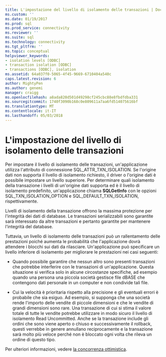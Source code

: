 ```yaml
---
title: L'impostazione del livello di isolamento delle transazioni | Documenti Microsoft
ms.custom: ''
ms.date: 01/19/2017
ms.prod: sql
ms.prod_service: connectivity
ms.reviewer: ''
ms.suite: sql
ms.technology: connectivity
ms.tgt_pltfrm: ''
ms.topic: conceptual
helpviewer_keywords:
- isolation levels [ODBC]
- transaction isolation [ODBC]
- transactions [ODBC], isolation
ms.assetid: 64a037f0-5065-4f45-9669-6710404a540c
caps.latest.revision: 6
author: MightyPen
ms.author: genemi
manager: craigg
ms.openlocfilehash: a8ada820d501d49298cf245cbc88e8fbdfdba331
ms.sourcegitcommit: 1740f3090b168c0e809611a7aa6fd514075616bf
ms.translationtype: MT
ms.contentlocale: it-IT
ms.lasthandoff: 05/03/2018
---
```

# <a name="setting-the-transaction-isolation-level"></a>L'impostazione del livello di isolamento delle transazioni
Per impostare il livello di isolamento delle transazioni, un'applicazione utilizza l'attributo di connessione SQL_ATTR_TXN_ISOLATION. Se l'origine dati non supporta il livello di isolamento richiesto, il driver o l'origine dati è possibile impostare un livello superiore. Per determinare quali isolamento della transazione i livelli di un'origine dati supporta ed è il livello di isolamento predefinito, un'applicazione chiama **SQLGetInfo** con le opzioni SQL_TXN_ISOLATION_OPTION e SQL_DEFAULT_TXN_ISOLATION, rispettivamente.  
  
 Livelli di isolamento della transazione offrono la massima protezione per l'integrità dei dati di database. Le transazioni serializzabili sono garantite sarà interessato da altre transazioni e pertanto garantite per mantenere l'integrità del database.  
  
 Tuttavia, un livello di isolamento delle transazioni può un rallentamento delle prestazioni poiché aumenta le probabilità che l'applicazione dovrà attendere i blocchi sui dati da rilasciare. Un'applicazione può specificare un livello inferiore di isolamento per migliorare le prestazioni nei casi seguenti:  
  
-   Quando possibile garantire che nessun altro sono presenti transazioni che potrebbe interferire con le transazioni di un'applicazione. Questa situazione si verifica solo in alcune circostanze specifiche, ad esempio quando una persona una piccola società gestisce file dBASE che contengono dati personale in un computer e non condivide tali file.  
  
-   Cui la velocità è prioritaria rispetto alla precisione e gli eventuali errori è probabile che sia esiguo. Ad esempio, si supponga che una società rende l'importo delle vendite di piccole dimensioni e che le vendite di grandi dimensioni sono rare. Una transazione di cui si stima il valore totale di tutte le vendite potrebbe utilizzare in modo sicuro il livello di isolamento Read Uncommitted. Anche se la transazione include gli ordini che sono viene aperto o chiuso e successivamente il rollback, questi verrebbe in genere annullano reciprocamente e la transazione sarà molto più veloce perché non è bloccato ogni volta che rileva un ordine di questo tipo.  
  
 Per ulteriori informazioni, vedere [la concorrenza ottimistica](../../../odbc/reference/develop-app/optimistic-concurrency.md).
